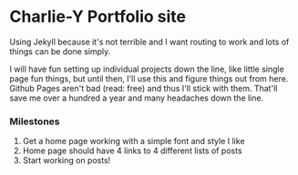 # Charlie-Y Portfolio site


Using Jekyll because it's not terrible and I want routing to work and lots of things can be done simply.

I will have fun setting up individual projects down the line, like little single page fun things, but until then, I'll use this and figure things out from here. Github Pages aren't bad (read: free) and thus I'll stick with them. That'll save me over a hundred a year and many headaches down the line.

### Milestones

1. Get a home page working with a simple font and style I like
2. Home page should have 4 links to 4 different lists of posts
3. Start working on posts!
